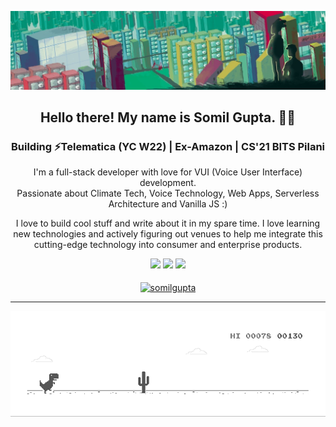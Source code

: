 ![image](https://github.com/somilg050/somilg050/blob/master/coolBE.jpeg)
<p align='center'>

<h2 align="center">Hello there! My name is Somil Gupta. 👋🤓</h2>
<h3 align="center">Building ⚡Telematica (YC W22) | Ex-Amazon | CS'21 BITS Pilani</h3>

<p align="center">I'm a full-stack developer with love for VUI (Voice User Interface) development.</br>
Passionate about Climate Tech, Voice Technology, Web Apps, Serverless Architecture and Vanilla JS :)  
</p>
<p align="center"> I love to build cool stuff and write about it in my spare time. I love learning new technologies and actively figuring out venues to help me integrate this cutting-edge technology into consumer and enterprise products.</br>
</p>


<p align="center">
  <img height="50%" width="auto" src ="https://github-readme-stats.vercel.app/api?username=somilg050&show_icons=true&count_private=true&theme=darcula&hide_border=true&hide=issues,contribs&bg_color=00000000">
  <img height="50%" width="auto" src ="https://github-readme-stats.vercel.app/api/top-langs/?username=somilg050&layout=compact&hide_border=true&theme=darcula&bg_color=00000000&langs_count=6&hide=jupyter%20notebook">
  <img src ="https://github-readme-streak-stats.herokuapp.com?user=somilg050&theme=darcula&hide_border=true&background=FFFFFF00">
  <br>
  <br>
  <a href="https://www.buymeacoffee.com/somilgupta"> <img align="center" src="https://cdn.buymeacoffee.com/buttons/v2/default-orange.png" height="50" width="210" alt="somilgupta" /></a>
</p>

---

<p align="center">
  <img src="https://github.com/somilg050/somilg050/blob/master/dino.gif" alt="Dino GIF"/>
</p>
